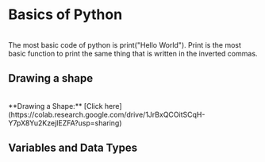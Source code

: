 # **Basics of Python**
<br>
The most basic code of python is print("Hello World"). Print is the most basic function to print the same thing that is written in the inverted commas.

## Drawing a shape
<br>
**Drawing a Shape:**  
[Click here](https://colab.research.google.com/drive/1JrBxQCOitSCqH-Y7pX8Yu2KzejIEZFA?usp=sharing)

## Variables and Data Types

